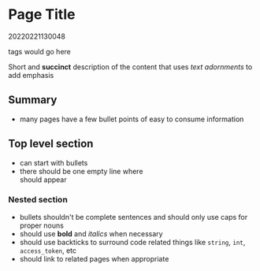 # Page Title
20220221130048

tags would go here

Short and **succinct** description of the content that uses *text adornments* to add emphasis

## Summary
- many pages have a few bullet points of easy to consume information

## Top level section
- can start with bullets
- there should be one empty line where <br /> should appear

### Nested section
- bullets shouldn't be complete sentences and should only use caps for proper nouns
- should use **bold** and *italics* when necessary
- should use backticks to surround code related things like `string`, `int`, `access_token`, etc
- should link to related pages when appropriate
